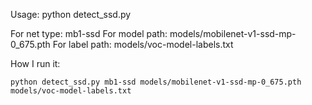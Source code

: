 Usage: python detect_ssd.py <net type>  <model path> <label path>

For net type: mb1-ssd
For model path: models/mobilenet-v1-ssd-mp-0_675.pth
For label path: models/voc-model-labels.txt

How I run it:
```
python detect_ssd.py mb1-ssd models/mobilenet-v1-ssd-mp-0_675.pth models/voc-model-labels.txt 
```
